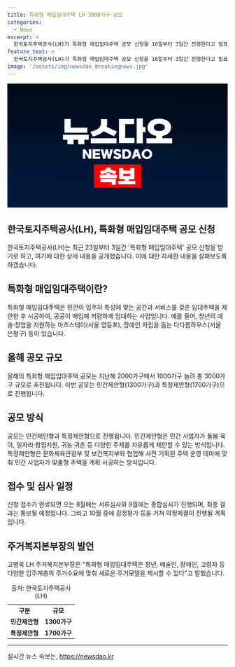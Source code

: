 ```yaml
---
title: 특화형 매입임대주택 LH 3000가구 공모
categories:
  - News
excerpt: >
  한국토지주택공사(LH)가 특화형 매입임대주택 공모 신청을 16일부터 3일간 진행한다고 발표했다. 이번 공모에서는 민간제안형 1300가구와 특정제안형 1700가구를 추진하며, 특화형 매입임대주택은 다양한 주제를 자유롭게 제안하는 방식으로 청년, 예술인, 장애인, 고령자 등 다양한 계층의 주거수요에 맞춰 새로운 주거모델을 제시할 예정이다. 이에 관련하여 8월 서류심사와 9월 종합심사를 거쳐 최종 결과를 통보하고, 10월 중 약정체결을 진행할 계획이다.
feature_text: >
  한국토지주택공사(LH)가 특화형 매입임대주택 공모 신청을 16일부터 3일간 진행한다고 발표했다. 이번 공모에서는 민간제안형 1300가구와 특정제안형 1700가구를 추진하며, 특화형 매입임대주택은 다양한 주제를 자유롭게 제안하는 방식으로 청년, 예술인, 장애인, 고령자 등 다양한 계층의 주거수요에 맞춰 새로운 주거모델을 제시할 예정이다. 이에 관련하여 8월 서류심사와 9월 종합심사를 거쳐 최종 결과를 통보하고, 10월 중 약정체결을 진행할 계획이다.
image: '/assets/img/newsdao_breakingnews.jpg'
---
```


<p><img src="/assets/img/newsdao_breakingnews.jpg" alt="ranknews 속보" /></p>

<h2 data-ke-size="size26">한국토지주택공사(LH), 특화형 매입임대주택 공모 신청</h2>

<p data-ke-size="size16">한국토지주택공사(LH)는 최근 23일부터 3일간 '특화형 매입임대주택' 공모 신청을 받기로 하고, 여기에 대한 상세 내용을 공개했습니다. 이에 대한 자세한 내용을 살펴보도록 하겠습니다.</p>

<h2 data-ke-size="size24">특화형 매입임대주택이란?</h2>

<p data-ke-size="size16">특화형 매입임대주택은 민간이 입주자 특성에 맞는 공간과 서비스를 갖춘 임대주택을 제안한 후 시공하여, 공공이 매입해 저렴하게 임대하는 사업입니다. 예를 들어, 청년의 예술·창업을 지원하는 아츠스테이(서울 영등포), 장애인 자립을 돕는 다다름하우스(서울 은평구) 등이 있습니다.</p>

<h2 data-ke-size="size24">올해 공모 규모</h2>

<p data-ke-size="size16">올해의 특화형 매입임대주택 공모는 지난해 2000가구에서 1000가구 늘려 총 3000가구 규모로 추진됩니다. 이번 공모는 민간제안형(1300가구)과 특정제안형(1700가구)으로 진행됩니다.</p>

<h2 data-ke-size="size24">공모 방식</h2>

<p data-ke-size="size16">공모는 민간제안형과 특정제안형으로 진행됩니다. 민간제안형은 민간 사업자가 돌봄·육아, 일자리·창업지원, 귀농·귀촌 등 다양한 주제를 자유롭게 제안할 수 있는 방식입니다. 특정제안형은 문화체육관광부 및 보건복지부와 협업해 사전 기획된 주택 운영 테마에 맞춰 민간 사업자가 맞춤형 주택을 계획 시공하는 방식입니다.</p>

<h2 data-ke-size="size24">접수 및 심사 일정</h2>

<p data-ke-size="size16">신청 접수가 완료되면 오는 8월에는 서류심사와 9월에는 종합심사가 진행되며, 최종 결과는 통보될 예정입니다. 그리고 10월 중에 감정평가 등을 거쳐 약정체결이 진행될 계획입니다.</p>

<h2 data-ke-size="size24">주거복지본부장의 발언</h2>

<p data-ke-size="size16">고병욱 LH 주거복지본부장은 "특화형 매입임대주택은 청년, 예술인, 장애인, 고령자 등 다양한 입주계층의 주거수요에 맞춰 새로운 주거모델을 제시할 수 있다"고 말했습니다.</p>

<table>
    <caption>출처: 한국토지주택공사(LH)</caption>
    <tr>
        <th>구분</th>
        <th>규모</th>
    </tr>
    <tr>
        <td style="text-align: center; height: 17px;"><b>민간제안형</b></td>
        <td style="text-align: center; height: 17px;"><b>1300가구</b></td>
    </tr>
    <tr>
        <td style="text-align: center; height: 17px;"><b>특정제안형</b></td>
        <td style="text-align: center; height: 17px;"><b>1700가구</b></td>
    </tr>
</table>

<p><hr></p>
실시간 뉴스 속보는, <a href="https://newsdao.kr" rel="dofollow">https://newsdao.kr</a>


